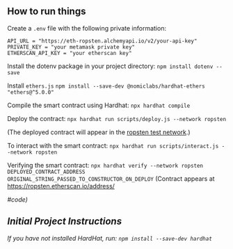
## How to run things

Create a `.env` file with the following private information:
```
API_URL = "https://eth-ropsten.alchemyapi.io/v2/your-api-key"
PRIVATE_KEY = "your metamask private key"
ETHERSCAN_API_KEY = "your etherscan key"
```

Install the dotenv package in your project directory:
`npm install dotenv --save`

Install `ethers.js`
`npm install --save-dev @nomiclabs/hardhat-ethers "ethers@^5.0.0"`

Compile the smart contract using Hardhat:
`npx hardhat compile`

Deploy the contract:
`npx hardhat run scripts/deploy.js --network ropsten`

(The deployed contract will appear in the [ropsten test network](https://ropsten.etherscan.io/).)

To interact with the smart contract: `npx hardhat run scripts/interact.js --network ropsten`

Verifying the smart contract:
`npx hardhat verify --network ropsten DEPLOYED_CONTRACT_ADDRESS ORIGINAL_STRING_PASSED_TO_CONSTRUCTOR_ON_DEPLOY`
(Contract appears at https://ropsten.etherscan.io/address/<ADDRESS>#code)


## Initial Project Instructions

If you have not installed HardHat, run:
`npm install --save-dev hardhat`
